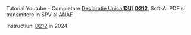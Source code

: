 
Tutorial Youtube - Completare [Declaratie Unica(**DU**)](https://www.youtube.com/watch?v=taL9NjONa2A&ab_channel=VlogdeIT) [**D212**](https://static.anaf.ro/static/10/Anaf/Declaratii_R/declaratie_unica.html), Soft-A=PDF si transmitere in SPV al [ANAF](https://static.anaf.ro/static/10/Anaf/Declaratii_R/declaratie_unica.html)

Instructiuni [D212](https://static.anaf.ro/static/10/Anaf/formulare/Instructiuni_D212_2024.pdf) in 2024.
